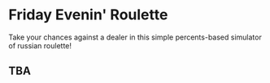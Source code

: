 # Friday Evenin' Roulette
Take your chances against a dealer in this simple percents-based simulator of russian roulette!

## TBA
